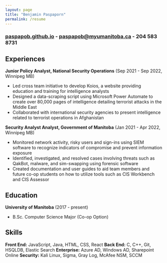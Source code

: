```yaml
---
layout: page
title: "Benjamin Paspaporn"
permalink: /resume
---
```



### [paspapob.github.io](http://paspapob.github.io)  -  paspapob@myumanitoba.ca - 204 583 8731

Experiences
---------
**Junior Policy Analyst, National Security Operations** (Sep 2021 - Sep 2022, Winnipeg MB)

- Led cross team initiative to develop Koios, a website providing education and training for intelligence analysts
- Designed a data-scraping script using Microsoft Power Automate to create over 80,000 pages of intelligence detailing terrorist attacks in the Middle East
- Collaborated with international security agencies to present intelligence related to terrorist operations in Afghanistan


**Security Analyst Analyst, Government of Manitoba** (Jan 2021 - Apr 2022, Winnipeg MB)

- Monitored network activity, risky users and sign-ins using SIEM software to recognize indicators of compromise and prevent information exposure
- Identified, investigated, and resolved cases involving threats such as QakBot, malware, and sim-swapping using forensic software
- Created documentation and user guides to aid team members and future co-op students on how to utilize tools such as CIS Workbench and CIS Assessor

Education
---------
**University of Manitoba** (2017 - present)

- B.Sc. Computer Science Major (Co-op Option)


Skills
------
**Front End:** JavaScript, Java, HTML, CSS, React
**Back End:** C, C++, Git, HSQLDB, Elastic Search
**Enterprise:** Azure AD, Windows AD, Sharepoint Online
**Security:** Kali Linux, Sigma, Gray Log, McAfee NSM, SCCM